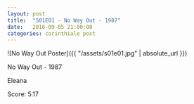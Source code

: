 ```yaml
---
layout: post
title:  "S01E01 - No Way Out - 1987"
date:   2016-09-05 21:00:00
categories: corinthiale post
---
```


![No Way Out Poster]({{ "/assets/s01e01.jpg" | absolute_url }})

No Way Out - 1987

Eleana

Score: 5.17

